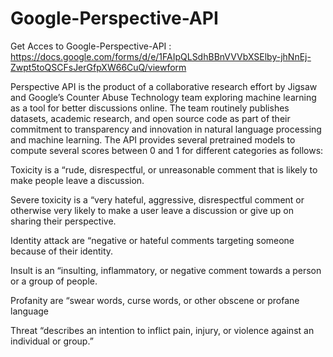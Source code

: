 # Google-Perspective-API

Get Acces to Google-Perspective-API : https://docs.google.com/forms/d/e/1FAIpQLSdhBBnVVVbXSElby-jhNnEj-Zwpt5toQSCFsJerGfpXW66CuQ/viewform

Perspective API is the product of a collaborative research effort by Jigsaw and Google’s Counter Abuse
Technology team exploring machine learning as a tool for better discussions online. The team routinely
publishes datasets, academic research, and open source code as part of their commitment to transparency
and innovation in natural language processing and machine learning. The API provides several pretrained models to compute several scores between 0 and 1 for different categories as follows:

Toxicity is a “rude, disrespectful, or unreasonable comment that is likely to make people leave a
discussion.

Severe toxicity is a “very hateful, aggressive, disrespectful comment or otherwise very likely to
make a user leave a discussion or give up on sharing their perspective.

Identity attack are “negative or hateful comments targeting someone because of their identity.

Insult is an “insulting, inflammatory, or negative comment towards a person or a group of
people.

Profanity are “swear words, curse words, or other obscene or profane language

Threat “describes an intention to inflict pain, injury, or violence against an individual or group.”


